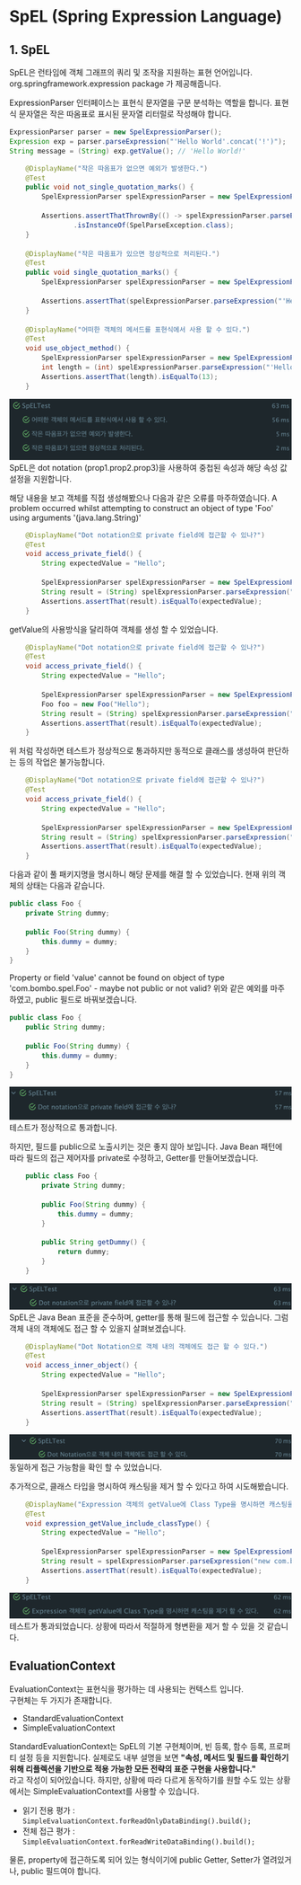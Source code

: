 # SpEL (Spring Expression Language)

## 1. SpEL
SpEL은 런타임에 객체 그래프의 쿼리 및 조작을 지원하는 표현 언어입니다.
org.springframework.expression package 가 제공해줍니다.

ExpressionParser 인터페이스는 표현식 문자열을 구문 분석하는 역할을 합니다.
표현식 문자열은 작은 따옴표로 표시된 문자열 리터럴로 작성해야 합니다.

```java
ExpressionParser parser = new SpelExpressionParser();
Expression exp = parser.parseExpression("'Hello World'.concat('!')"); 
String message = (String) exp.getValue(); // 'Hello World!'
```

```java
    @DisplayName("작은 따옴표가 없으면 예외가 발생한다.")
    @Test
    public void not_single_quotation_marks() {
        SpelExpressionParser spelExpressionParser = new SpelExpressionParser();

        Assertions.assertThatThrownBy(() -> spelExpressionParser.parseExpression("Hello, World!"))
                .isInstanceOf(SpelParseException.class);
    }

    @DisplayName("작은 따옴표가 있으면 정상적으로 처리된다.")
    @Test
    public void single_quotation_marks() {
        SpelExpressionParser spelExpressionParser = new SpelExpressionParser();

        Assertions.assertThat(spelExpressionParser.parseExpression("'Hello, World!'").getValue()).isEqualTo("Hello, World!");
    }

    @DisplayName("어떠한 객체의 메서드를 표현식에서 사용 할 수 있다.")
    @Test
    void use_object_method() {
        SpelExpressionParser spelExpressionParser = new SpelExpressionParser();
        int length = (int) spelExpressionParser.parseExpression("'Hello, World!'.length()").getValue();
        Assertions.assertThat(length).isEqualTo(13);
    }
```
![img.png](static/img/img.png)  
SpEL은 dot notation (prop1.prop2.prop3)을 사용하여 중첩된 속성과 해당 속성 값 설정을 지원합니다.

해당 내용을 보고 객체를 직접 생성해봤으나 다음과 같은 오류를 마주하였습니다.
A problem occurred whilst attempting to construct an object of type 'Foo' using arguments '(java.lang.String)'

```java
    @DisplayName("Dot notation으로 private field에 접근할 수 있나?")
    @Test
    void access_private_field() {
        String expectedValue = "Hello";

        SpelExpressionParser spelExpressionParser = new SpelExpressionParser();
        String result = (String) spelExpressionParser.parseExpression("new Foo('Hello').dummy").getValue(String.class);
        Assertions.assertThat(result).isEqualTo(expectedValue);
    }
```

getValue의 사용방식을 달리하여 객체를 생성 할 수 있었습니다.

```java
    @DisplayName("Dot notation으로 private field에 접근할 수 있나?")
    @Test
    void access_private_field() {
        String expectedValue = "Hello";

        SpelExpressionParser spelExpressionParser = new SpelExpressionParser();
        Foo foo = new Foo("Hello");
        String result = (String) spelExpressionParser.parseExpression("dummy").getValue(foo);
        Assertions.assertThat(result).isEqualTo(expectedValue);
    }
```
위 처럼 작성하면 테스트가 정상적으로 통과하지만 동적으로 클래스를 생성하여 판단하는 등의 작업은 불가능합니다.

```java
    @DisplayName("Dot notation으로 private field에 접근할 수 있나?")
    @Test
    void access_private_field() {
        String expectedValue = "Hello";

        SpelExpressionParser spelExpressionParser = new SpelExpressionParser();
        String result = (String) spelExpressionParser.parseExpression("new com.bombo.spel.Foo('Hello').dummy").getValue();
        Assertions.assertThat(result).isEqualTo(expectedValue);
    }
```
다음과 같이 풀 패키지명을 명시하니 해당 문제를 해결 할 수 있었습니다. 현재 위의 객체의 상태는 다음과 같습니다.
```java
public class Foo {
    private String dummy;

    public Foo(String dummy) {
        this.dummy = dummy;
    }
}
```
Property or field 'value' cannot be found on object of type 'com.bombo.spel.Foo' - maybe not public or not valid?
위와 같은 예외를 마주하였고, public 필드로 바꿔보겠습니다.

```java
public class Foo {
    public String dummy;

    public Foo(String dummy) {
        this.dummy = dummy;
    }
}
```
![img.png](static/img/img2.png)  
테스트가 정상적으로 통과합니다.

하지만, 필드를 public으로 노출시키는 것은 좋지 않아 보입니다.
Java Bean 패턴에 따라 필드의 접근 제어자를 private로 수정하고, Getter를 만들어보겠습니다.

```java
    public class Foo {
        private String dummy;

        public Foo(String dummy) {
            this.dummy = dummy;
        }
    
        public String getDummy() {
            return dummy;
        }
    }
```
![img.png](static/img/img3.png)  
SpEL은 Java Bean 표준을 준수하며, getter를 통해 필드에 접근할 수 있습니다.
그럼 객체 내의 객체에도 접근 할 수 있을지 살펴보겠습니다.

```java
    @DisplayName("Dot Notation으로 객체 내의 객체에도 접근 할 수 있다.")
    @Test
    void access_inner_object() {
        String expectedValue = "Hello";

        SpelExpressionParser spelExpressionParser = new SpelExpressionParser();
        String result = (String) spelExpressionParser.parseExpression("new com.bombo.spel.Foo2(new com.bombo.spel.Foo('Hello')).foo.dummy").getValue();
        Assertions.assertThat(result).isEqualTo(expectedValue);
    }
```
![img.png](static/img/img5.png)  
동일하게 접근 가능함을 확인 할 수 있었습니다.

추가적으로, 클래스 타입을 명시하여 캐스팅을 제거 할 수 있다고 하여 시도해봤습니다.
```java
    @DisplayName("Expression 객체의 getValue에 Class Type을 명시하면 캐스팅을 제거 할 수 있다.")
    @Test
    void expression_getValue_include_classType() {
        String expectedValue = "Hello";
 
        SpelExpressionParser spelExpressionParser = new SpelExpressionParser();
        String result = spelExpressionParser.parseExpression("new com.bombo.spel.Foo('Hello').dummy").getValue(String.class);
        Assertions.assertThat(result).isEqualTo(expectedValue);
    }
```
![img.png](static/img/img4.png)  
테스트가 통과되었습니다. 상황에 따라서 적절하게 형변환을 제거 할 수 있을 것 같습니다.

## EvaluationContext

EvaluationContext는 표현식을 평가하는 데 사용되는 컨텍스트 입니다.  
구현체는 두 가지가 존재합니다.
- StandardEvaluationContext
- SimpleEvaluationContext

StandardEvaluationContext는 SpEL의 기본 구현체이며, 빈 등록, 함수 등록, 프로퍼티 설정 등을 지원합니다. 
실제로도 내부 설명을 보면 **"속성, 메서드 및 필드를 확인하기 위해 리플렉션을 기반으로 적용 가능한 모든 전략의 표준 구현을 사용합니다."**  
라고 작성이 되어있습니다. 하지만, 상황에 따라 다르게 동작하기를 원할 수도 있는 상황에서는 SimpleEvaluationContext를 사용할 수 있습니다.

- 읽기 전용 평가 : `SimpleEvaluationContext.forReadOnlyDataBinding().build();` 
- 전체 접근 평가 : `SimpleEvaluationContext.forReadWriteDataBinding().build();`  

물론, property에 접근하도록 되어 있는 형식이기에 public Getter, Setter가 열려있거나, public 필드여야 합니다.
